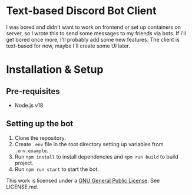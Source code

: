 # Text-based Discord Bot Client

I was bored and didn't want to work on frontend or set up containers on server, so I wrote this to send some messages to my friends via bots. If I'll get bored once more, I'll probably add some new features.
The client is text-based for now, maybe I'll create some UI later. 

# Installation & Setup

## Pre-requisites

- Node.js v18

## Setting up the bot

1. Clone the repository.
2. Create `.env` file in the root directory setting up variables from `.env.example`.
3. Run `npm install` to install dependencies and `npm run build` to build project.
4. Run `npm run start` to start the bot.

This work is licensed under a [GNU General Public License](https://www.gnu.org/licenses/gpl-3.0.en.html). See LICENSE.md.
